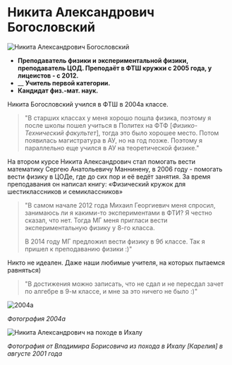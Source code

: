 # Никита Александрович Богословский


![Никита Александрович Богословский](https://github.com/DushkaF/static/blob/gh-pages/img/bogoslovskii/profile.jpg "Никита Александрович Богословский")

* __Преподаватель физики и экспериментальной физики, преподаватель ЦОД. Преподаёт в ФТШ кружки с 2005 года, у лицеистов - с 2012.__ 
* __ __Учитель первой категории.__ 
* __Кандидат физ.-мат. наук.__

Никита Богословский учился в ФТШ в 2004а классе.
> "В старших классах у меня хорошо пошла физика, поэтому я после школы пошел учиться в Политех на ФТФ [_Физико-Технический факультет_], тогда это было хорошее место. Потом появилась магистратура в АУ, но на год позже. Поэтому я параллельно еще учился в АУ на теоретической физике."

На втором курсе Никита Александрович стал помогать вести математику Сергею Анатольевичу Маннинену, в 2006 году - помогать вести физику в ЦОДе, где до сих пор и её ведёт занятия. За время преподавания он написал книгу: «Физический кружок для шестиклассников и семиклассников»


>"В самом начале 2012 года Михаил Георгиевич меня спросил, занимаюсь ли я какими-то экспериментами в ФТИ? Я честно сказал, что нет. Тогда МГ меня пригласи вести экспериментальную физику у 8-го класса.
>
>В 2014 году МГ предложил вести физику в 9б классе. Так я пришел к преподаванию физики :)"

Никто не идеален. Даже наши любимые учителя, на которых пытаемся равняться)
>"В достижения можно записать, что не сдал и не пересдал зачет по алгебре в 9-м классе, и мне за это ничего не было :)"  
  

  
![2004а](https://github.com/DushkaF/static/blob/gh-pages/img/bogoslovskii/2004а.jpg "2004а")

_Фотография 2004а_


![Никита Александрович на походе в Ихалу](https://github.com/DushkaF/static/blob/gh-pages/img/bogoslovskii/bogoslovskii%20in%20Karelia.jpg "Никита Александрович на походе в Ихалу")

_Фотография от Владимира Борисовича из похода в Ихалу [Карелия] в августе 2001 года_


